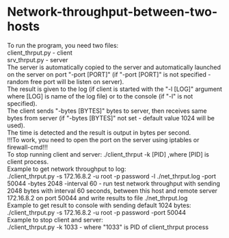 # Network-throughput-between-two-hosts
To run the program, you need two files:<br/>
client_thrput.py - client<br/>
srv_thrput.py - server<br/>
The server is automatically copied to the server and automatically launched on the server on port \"-port [PORT]\" (if \"-port [PORT]\" is not specified - random free port will be listen on server).<br/>
The result is given to the log (if client is started with the \"-l [LOG]\" argument where [LOG] is name of the log file) or to the console (if \"-l\" is not specified).<br/>
The client sends \"-bytes [BYTES]\" bytes to server, then receives same bytes from server (if \"-bytes [BYTES]\" not set - default value 1024 will be used).<br/>
The time is detected and the result is output in bytes per second.<br/>
!!!To work, you need to open the port on the server using iptables or firewall-cmd!!!<br/>
To stop running client and server: ./client_thrput -k [PID] ,where [PID] is client process.<br/>
Example to get network throughput to log:<br/>
./client_thrput.py -s 172.16.8.2 -u root -p password -l ./net_thrput.log -port 50044 -bytes 2048 -interval 60 - run test network throughput with sending 2048 bytes with interval 60 seconds, between this host and remote server 172.16.8.2 on port 50044 and write results to file ./net_thrput.log<br/>
Example to get result to console with sending default 1024 bytes:<br/>
./client_thrput.py -s 172.16.8.2 -u root -p password -port 50044<br/>
Example to stop client and server:<br/>
./client_thrput.py -k 1033 - where \"1033\" is PID of client_thrput process<br/>
